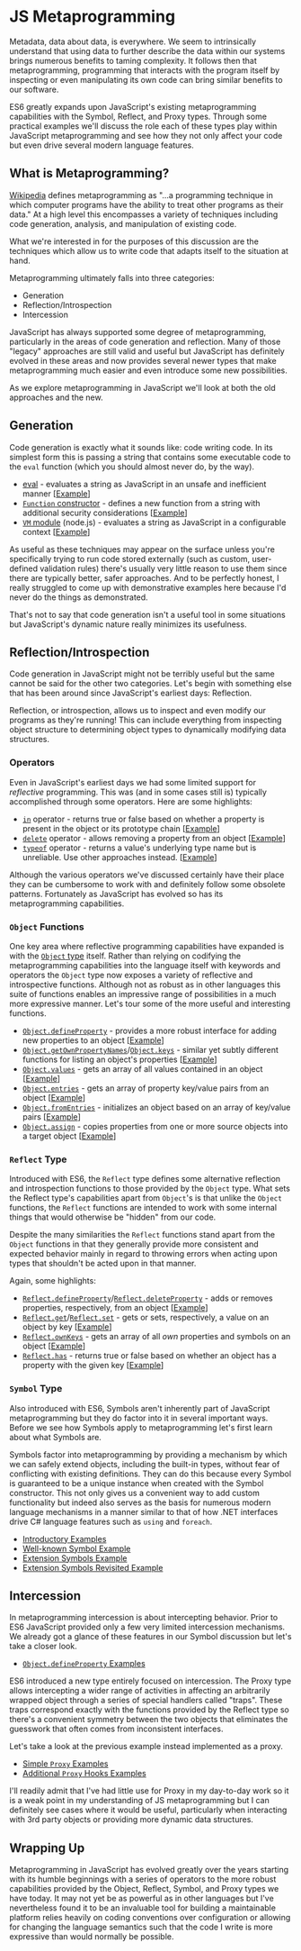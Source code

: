 # JS Metaprogramming

Metadata, data about data, is everywhere. We seem to intrinsically understand that using data to further describe the data within our systems brings numerous benefits to taming complexity. It follows then that metaprogramming, programming that interacts with the program itself by inspecting or even manipulating its own code can bring similar benefits to our software.

ES6 greatly expands upon JavaScript's existing metaprogramming capabilities with the Symbol, Reflect, and Proxy types. Through some practical examples we'll discuss the role each of these types play within JavaScript metaprogramming and see how they not only affect your code but even drive several modern language features.

## What is Metaprogramming?

[Wikipedia][1] defines metaprogramming as "...a programming technique in which computer programs have the ability to treat other programs as their data." At a high level this encompasses a variety of techniques including code generation, analysis, and manipulation of existing code.

What we're interested in for the purposes of this discussion are the techniques which allow us to write code that adapts itself to the situation at hand.

Metaprogramming ultimately falls into three categories:

* Generation
* Reflection/Introspection
* Intercession

JavaScript has always supported some degree of metaprogramming, particularly in the areas of code generation and reflection. Many of those "legacy" approaches are still valid and useful but JavaScript has definitely evolved in these areas and now provides several newer types that make metaprogramming much easier and even introduce some new possibilities.

As we explore metaprogramming in JavaScript we'll look at both the old approaches and the new.

## Generation

Code generation is exactly what it sounds like: code writing code. In its simplest form this is passing a string that contains some executable code to the `eval` function (which you should almost never do, by the way).

* [eval][3] - evaluates a string as JavaScript in an unsafe and inefficient manner [[Example][5]]
* [`Function` constructor][15] - defines a new function from a string with additional security considerations [[Example][6]]
* [`VM` module][16] (node.js) - evaluates a string as JavaScript in a configurable context [[Example][7]]

As useful as these techniques may appear on the surface unless you're specifically trying to run code stored externally (such as custom, user-defined validation rules) there's usually very little reason to use them since there are typically better, safer approaches. And to be perfectly honest, I really struggled to come up with demonstrative examples here because I'd never do the things as demonstrated.

That's not to say that code generation isn't a useful tool in some situations but JavaScript's dynamic nature really minimizes its usefulness.

## Reflection/Introspection

Code generation in JavaScript might not be terribly useful but the same cannot be said for the other two categories. Let's begin with something else that has been around since JavaScript's earliest days: Reflection.

Reflection, or introspection, allows us to inspect and even modify our programs as they're running! This can include everything from inspecting object structure to determining object types to dynamically modifying data structures.

### Operators

Even in JavaScript's earliest days we had some limited support for _reflective_ programming. This was (and in some cases still is) typically accomplished through some operators. Here are some highlights:

* [`in`][9] operator - returns true or false based on whether a property is present in the object or its prototype chain [[Example][11]]
* [`delete`][4] operator - allows removing a property from an object [[Example][12]]
* [`typeof`][10] operator - returns a value's underlying type name but is unreliable. Use other approaches instead. [[Example][13]]

Although the various operators we've discussed certainly have their place they can be cumbersome to work with and definitely follow some obsolete patterns. Fortunately as JavaScript has evolved so has its metaprogramming capabilities.

### `Object` Functions

One key area where reflective programming capabilities have expanded is with the [`Object` type][2] itself. Rather than relying on codifying the metaprogramming capabilities into the language itself with keywords and operators the `Object` type now exposes a variety of reflective and introspective functions. Although not as robust as in other languages this suite of functions enables an impressive range of possibilities in a much more expressive manner. Let's tour some of the more useful and interesting functions.

* [`Object.defineProperty`][17] - provides a more robust interface for adding new properties to an object [[Example][24]]
* [`Object.getOwnPropertyNames`][18]/[`Object.keys`][19] - similar yet subtly different functions for listing an object's properties [[Example][25]]
* [`Object.values`][20] - gets an array of all values contained in an object [[Example][26]]
* [`Object.entries`][21] - gets an array of property key/value pairs from an object [[Example][27]]
* [`Object.fromEntries`][22] - initializes an object based on an array of key/value pairs [[Example][28]]
* [`Object.assign`][23] - copies properties from one or more source objects into a target object [[Example][29]]

### `Reflect` Type

Introduced with ES6, the `Reflect` type defines some alternative reflection and introspection functions to those provided by the `Object` type. What sets the Reflect type's capabilities apart from `Object`'s is that unlike the `Object` functions, the `Reflect` functions are intended to work with some internal things that would otherwise be "hidden" from our code.

Despite the many similarities the `Reflect` functions stand apart from the `Object` functions in that they generally provide more consistent and expected behavior mainly in regard to throwing errors when acting upon types that shouldn't be acted upon in that manner.

Again, some highlights:

* [`Reflect.defineProperty`][14]/[`Reflect.deleteProperty`][30] - adds or removes properties, respectively, from an object [[Example][35]]
* [`Reflect.get`][31]/[`Reflect.set`][32] - gets or sets, respectively, a value on an object by key [[Example][36]]
* [`Reflect.ownKeys`][33] - gets an array of all _own_ properties and symbols on an object [[Example][37]]
* [`Reflect.has`][34] - returns true or false based on whether an object has a property with the given key [[Example][38]]

### `Symbol` Type

Also introduced with ES6, Symbols aren't inherently part of JavaScript metaprogramming but they do factor into it in several important ways. Before we see how Symbols apply to metaprogramming let's first learn about what Symbols are.

Symbols factor into metaprogramming by providing a mechanism by which we can safely extend objects, including the built-in types, without fear of conflicting with existing definitions. They can do this because every Symbol is guaranteed to be a unique instance when created with the Symbol constructor. This not only gives us a convenient way to add custom functionality but indeed also serves as the basis for numerous modern language mechanisms in a manner similar to that of how .NET interfaces drive C# language features such as `using` and `foreach`.

* [Introductory Examples][39]
* [Well-known Symbol Example][40]
* [Extension Symbols Example][42]
* [Extension Symbols Revisited Example][42]

## Intercession

In metaprogramming intercession is about intercepting behavior. Prior to ES6 JavaScript provided only a few very limited intercession mechanisms. We already got a glance of these features in our Symbol discussion but let's take a closer look.

* [`Object.defineProperty` Examples][43]

ES6 introduced a new type entirely focused on intercession. The Proxy type allows intercepting a wider range of activities in affecting an arbitrarily wrapped object through a series of special handlers called "traps". These traps correspond exactly with the functions provided by the Reflect type so there's a convenient symmetry between the two objects that eliminates the guesswork that often comes from inconsistent interfaces.

Let's take a look at the previous example instead implemented as a proxy.

* [Simple `Proxy` Examples][44]
* [Additional `Proxy` Hooks Examples][45]

I'll readily admit that I've had little use for Proxy in my day-to-day work so it is a weak point in my understanding of JS metaprogramming but I can definitely see cases where it would be useful, particularly when interacting with 3rd party objects or
providing more dynamic data structures.

## Wrapping Up

Metaprogramming in JavaScript has evolved greatly over the years starting with its humble beginnings with a series of operators to the more robust capabilities provided by the Object, Reflect, Symbol, and Proxy types we have today. It may not yet be as powerful as in other languages but I've nevertheless found it to be an invaluable tool for building a maintainable platform relies heavily on coding conventions over configuration or allowing for changing the language semantics such that the code I write is more expressive than would normally be possible.

<!-- References -->

[1]: https://en.wikipedia.org/wiki/Metaprogramming
[2]: https://developer.mozilla.org/en-US/docs/Web/JavaScript/Reference/Global_Objects/Object
[3]: https://developer.mozilla.org/en-US/docs/Web/JavaScript/Reference/Global_Objects/eval
[4]: https://developer.mozilla.org/en-US/docs/Web/JavaScript/Reference/Operators/delete
[5]: ./src/01-code-generation/01-eval.js
[6]: ./src/01-code-generation/02-function-constructor.js
[7]: ./src/01-code-generation/03-vm-module.js
[9]: https://developer.mozilla.org/en-US/docs/Web/JavaScript/Reference/Operators/in
[10]: https://developer.mozilla.org/en-US/docs/Web/JavaScript/Reference/Operators/typeof
[11]: ./src/02-reflection/01-in-operator.js
[12]: ./src/02-reflection/02-delete-operator.js
[13]: ./src/02-reflection/03-typeof-operator.js
[14]: https://developer.mozilla.org/en-US/docs/Web/JavaScript/Reference/Global_Objects/Reflect/defineProperty
[15]: https://developer.mozilla.org/en-US/docs/Web/JavaScript/Reference/Global_Objects/Function/Function
[16]: https://nodejs.org/api/vm.html
[17]: https://developer.mozilla.org/en-US/docs/Web/JavaScript/Reference/Global_Objects/Object/defineProperty
[18]: https://developer.mozilla.org/en-US/docs/Web/JavaScript/Reference/Global_Objects/Object/getOwnPropertyNames
[19]: https://developer.mozilla.org/en-US/docs/Web/JavaScript/Reference/Global_Objects/Object/keys
[20]: https://developer.mozilla.org/en-US/docs/Web/JavaScript/Reference/Global_Objects/Object/values
[21]: https://developer.mozilla.org/en-US/docs/Web/JavaScript/Reference/Global_Objects/Object/values
[22]: https://developer.mozilla.org/en-US/docs/Web/JavaScript/Reference/Global_Objects/Object/fromEntries
[23]: https://developer.mozilla.org/en-US/docs/Web/JavaScript/Reference/Global_Objects/Object/assign
[24]: ./src/02-reflection/04-object-define-property.js
[25]: ./src/02-reflection/05-object-get-properties.js
[26]: ./src/02-reflection/06-object-values.js
[27]: ./src/02-reflection/07-object-entries.js
[28]: ./src/02-reflection/08-object-fromEntries.js
[29]: ./src/02-reflection/09-object-assign.js
[30]: https://developer.mozilla.org/en-US/docs/Web/JavaScript/Reference/Global_Objects/Reflect/deleteProperty
[31]: https://developer.mozilla.org/en-US/docs/Web/JavaScript/Reference/Global_Objects/Reflect/get
[32]: https://developer.mozilla.org/en-US/docs/Web/JavaScript/Reference/Global_Objects/Reflect/set
[33]: https://developer.mozilla.org/en-US/docs/Web/JavaScript/Reference/Global_Objects/Reflect/ownKeys
[34]: https://developer.mozilla.org/en-US/docs/Web/JavaScript/Reference/Global_Objects/Reflect/has
[35]: ./src/02-reflection/10-reflect-define-delete-property.js
[36]: ./src/02-reflection/11-reflect-get-set.js
[37]: ./src/02-reflection/12-reflect-ownkeys.js
[38]: ./src/02-reflection/13-reflect-has.js
[39]: ./src/02-reflection/14-symbols-intro.js
[40]: ./src/02-reflection/15-symbols-well-known.js
[42]: ./src/02-reflection/16-symbols-extension.js
[42]: ./src/02-reflection/17-symbols-extension-revisit.js
[43]: ./src/03-intercession/01-object-define-property.js
[44]: ./src/03-intercession/02-proxy-simple.js
[45]: ./src/03-intercession/03-proxy-other-traps.js